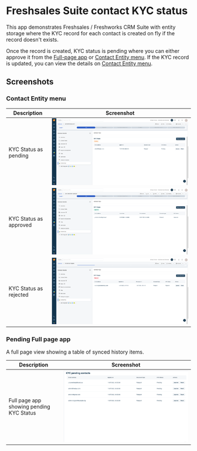 # Freshsales Suite contact KYC status

This app demonstrates Freshsales / Freshworks CRM Suite with entity storage where the KYC record for each contact is created on fly if the record doesn't exists.

Once the record is created, KYC status is pending where you can either approve it from the [Full-page app](app/kyc_pending_fullpage_app.html) or [Contact Entity menu](app/contact_entity_menu.html). If the KYC record is updated, you can view the details on [Contact Entity menu](app/contact_entity_menu.html).

## Screenshots

### Contact Entity menu

| Description            | Screenshot                                                                          |
| ---------------------- | ----------------------------------------------------------------------------------- |
| KYC Status as pending  | ![Pending KYC status screenshot](screenshots/pending-contact-entity-menu.png)       |
| KYC Status as approved | ![Approved KYC Status screenshot](screenshots/approved-contact-entity-menu.png)     |
| KYC Status as rejected | ![Rejected KYC screenshot (scrolled)](screenshots/rejected-contact-entity-menu.png) |

### Pending Full page app

A full page view showing a table of synced history items.

| Description                              | Screenshot                                                              |
| ---------------------------------------- | ----------------------------------------------------------------------- |
| Full page app showing pending KYC Status | ![KYC pending status data table](screenshots/pending-full-page-app.png) |
